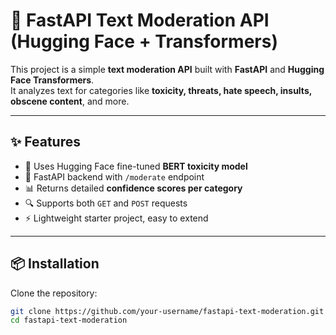# 🚨 FastAPI Text Moderation API (Hugging Face + Transformers)

This project is a simple **text moderation API** built with **FastAPI** and **Hugging Face Transformers**.  
It analyzes text for categories like **toxicity, threats, hate speech, insults, obscene content**, and more.

---

## ✨ Features
- 🧠 Uses Hugging Face fine-tuned **BERT toxicity model**
- 🚀 FastAPI backend with `/moderate` endpoint
- 📊 Returns detailed **confidence scores per category**
- 🔍 Supports both `GET` and `POST` requests
- ⚡ Lightweight starter project, easy to extend

---

## 📦 Installation

Clone the repository:

```bash
git clone https://github.com/your-username/fastapi-text-moderation.git
cd fastapi-text-moderation
